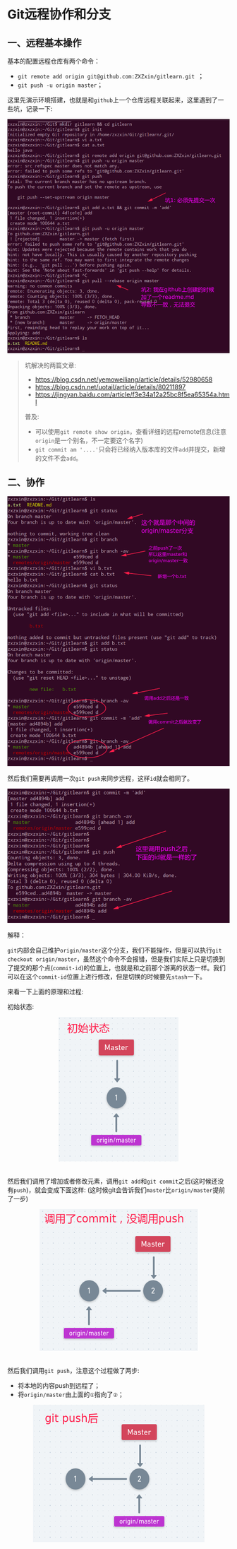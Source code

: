 # Git远程协作和分支

## 一、远程基本操作

基本的配置远程仓库有两个命令：

* `git remote add origin git@github.com:ZXZxin/gitlearn.git `；
* `git push -u origin master`；

这里先演示环境搭建，也就是和`github`上一个仓库远程关联起来，这里遇到了一些坑，记录一下:

![3_17.png](images/3_17.png)

> 坑解决的两篇文章:
>
> * https://blog.csdn.net/yemoweiliang/article/details/52980658
> * https://blog.csdn.net/uotail/article/details/80211897
> * https://jingyan.baidu.com/article/f3e34a12a25bc8f5ea65354a.html
>
> 普及:
>
> * 可以使用`git remote show origin`，查看详细的远程remote信息(注意`origin`是一个别名，不一定要这个名字)
> * `git commit am '....'`只会将已经纳入版本库的文件`add`并提交，新增的文件不会`add`。

## 二、协作



![4_2.png](images/4_2.png)

然后我们需要再调用一次`git push`来同步远程，这样`id`就会相同了。

![4_3.png](images/4_3.png)

解释：

`git`内部会自己维护`origin/master`这个分支，我们不能操作，但是可以执行`git checkout origin/master`，虽然这个命令不会报错，但是我们实际上只是切换到了提交的那个点(`commit-id`)的位置上，也就是和之前那个游离的状态一样。我们可以在这个`commit-id`位置上进行修改，但是切换的时候要先`stash`一下。

来看一下上面的原理和过程:

初始状态: 

<div align="center"><img src="images/4_4.png"></div><br>

然后我们调用了增加或者修改元素，调用`git add`和`git commit`之后(这时候还没有`push`)，就会变成下面这样: (这时候git会告诉我们`master`比`origin/master`提前了一步)

<div align="center"><img src="images/4_5.png"></div><br>

然后我们调用`git push`，注意这个过程做了两步:

* 将本地的内容push到远程了；
* 将`origin/master`由上面的`①`指向了`②`；



<div align="center"><img src="images/4_6.png"></div><br>